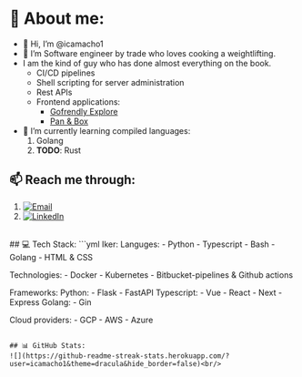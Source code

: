 # 📖 About me:
- 👋 Hi, I’m @icamacho1
- 👀 I’m Software engineer by trade who loves cooking a weightlifting.
- I am the kind of guy who has done almost everything on the book.
  - CI/CD pipelines
  - Shell scripting for server administration
  - Rest APIs
  - Frontend applications: 
    - [Gofrendly Explore](https://explore.gofrendly.com)
    - [Pan & Box](https://explore.gofrendly.com)
- 🌱 I’m currently learning compiled languages:
  1. Golang
  2. **TODO**: Rust
## 📫 Reach me through:
  1. [![Email](https://img.shields.io/badge/Gmail-D14836?style=for-the-badge&logo=gmail&logoColor=white)](mailto:iker.camacho.h@gmail.com)
  2. [![LinkedIn](https://img.shields.io/badge/LinkedIn-%230077B5.svg?logo=linkedin&logoColor=white&style=for-the-badge)](https://www.linkedin.com/in/iker-camacho-hita)

<br/>
## 💻 Tech Stack:
```yml
Iker:
  Languges:
    - Python
    - Typescript
    - Bash
    - Golang
    - HTML & CSS

  Technologies:
    - Docker
    - Kubernetes
    - Bitbucket-pipelines & Github actions
 
  Frameworks:
    Python:
      - Flask
      - FastAPI
    Typescript:
      - Vue
      - React
      - Next
      - Express
    Golang:
      - Gin

  Cloud providers:
    - GCP
    - AWS
    - Azure
```

## 📊 GitHub Stats:
![](https://github-readme-streak-stats.herokuapp.com/?user=icamacho1&theme=dracula&hide_border=false)<br/>

